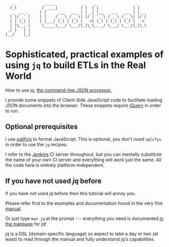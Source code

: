        _             _____            _    _                 _
      (_)           / ____|          | |  | |               | |
       _  __ _     | |     ___   ___ | | _| |__   ___   ___ | | __
      | |/ _` |    | |    / _ \ / _ \| |/ / '_ \ / _ \ / _ \| |/ /
      | | (_| |    | |___| (_) | (_) |   <| |_) | (_) | (_) |   <
      | |\__, |     \_____\___/ \___/|_|\_\_.__/ \___/ \___/|_|\_\
     _/ |   | |
    |__/    |_|


Sophisticated, practical examples of using `jq` to build ETLs in the Real World
===========

How to use jq, [the command-line JSON processor.](http://stedolan.github.io/jq/)

I provide some snippets of Client-Side JavaScript code to facilitate
loading JSON documents into the browser. These snippets require [jQuery](http://api.jquery.com/)
in order to run.

## Optional prerequisites

I use
[uglifyjs](https://github.com/mishoo/UglifyJS2/blob/master/README.md)
to format JavaScript. This is optional, you don't *need* `uglifys` in
order to use the `jq` recipes.

I refer to the
[Jenkins](https://wiki.jenkins-ci.org/display/JENKINS/Meet+Jenkins) CI
server throughout, but you can mentally substitute the name of your
own CI server and everything will work just the same. All the code
here is entirely platform-independent.

## If you have not used *jq* before

If you have not used *jq* before then this tutorial will annoy
you.

Please refer first to the examples and documentation found in the very
fine [manual](http://stedolan.github.io/jq/manual/).

Or just type `man jq` at the prompt --- everything you need is
documented <a href="http://infiniteundo.com/post/80891241176/how-to-read-a-manpage" >in the manpage</a>
for jq!

jq is a DSL (domain-specific language) so expect to take a day or two
(at least) to read through the manual and fully understand jq's
capabilities.
